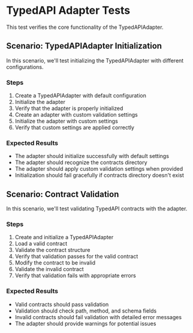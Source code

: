 # TypedAPI Adapter Tests

This test verifies the core functionality of the TypedAPIAdapter.

## Scenario: TypedAPIAdapter Initialization

In this scenario, we'll test initializing the TypedAPIAdapter with different configurations.

### Steps

1. Create a TypedAPIAdapter with default configuration
2. Initialize the adapter
3. Verify that the adapter is properly initialized
4. Create an adapter with custom validation settings
5. Initialize the adapter with custom settings
6. Verify that custom settings are applied correctly

### Expected Results

- The adapter should initialize successfully with default settings
- The adapter should recognize the contracts directory
- The adapter should apply custom validation settings when provided
- Initialization should fail gracefully if contracts directory doesn't exist

## Scenario: Contract Validation

In this scenario, we'll test validating TypedAPI contracts with the adapter.

### Steps

1. Create and initialize a TypedAPIAdapter
2. Load a valid contract
3. Validate the contract structure
4. Verify that validation passes for the valid contract
5. Modify the contract to be invalid
6. Validate the invalid contract
7. Verify that validation fails with appropriate errors

### Expected Results

- Valid contracts should pass validation
- Validation should check path, method, and schema fields
- Invalid contracts should fail validation with detailed error messages
- The adapter should provide warnings for potential issues
